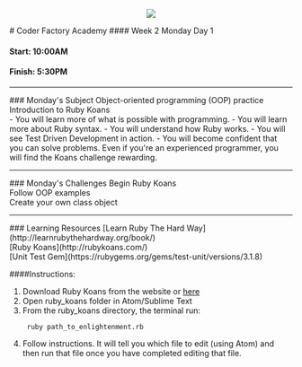 <p align="center"><img src="https://github.com/coder-factory-academy/cf-guidline-css/blob/master/CFA.png"></p>
# Coder Factory Academy
#### Week 2 Monday Day 1

#### Start: 10:00AM
#### Finish: 5:30PM
<hr>
### Monday's Subject
Object-oriented programming (OOP) practice <br>
Introduction to Ruby Koans <br>
- You will learn more of what is possible with programming.
- You will learn more about Ruby syntax.
- You will understand how Ruby works.
- You will see Test Driven Development in action.
- You will become confident that you can solve problems.
Even if you're an experienced programmer, you will find the Koans challenge rewarding.

<hr>
### Monday's Challenges
Begin Ruby Koans <br>
Follow OOP examples <br>
Create your own class object <br>

<hr>
### Learning Resources
[Learn Ruby The Hard Way](http://learnrubythehardway.org/book/) <br>
[Ruby Koans](http://rubykoans.com/) <br>
[Unit Test Gem](https://rubygems.org/gems/test-unit/versions/3.1.8)

####Instructions:
1. Download Ruby Koans from the website or [here](rubykoans.zip)
2. Open ruby_koans folder in Atom/Sublime Text
3. From the ruby_koans directory, the terminal run:
   ```
    ruby path_to_enlightenment.rb
   ```
4. Follow instructions. It will tell you which file to edit (using Atom) and then run that file once you have completed editing that file.
